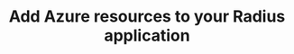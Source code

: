 ---
type: docs
title: "Add Azure resources to your Radius application"
linkTitle: "Microsoft Azure"
description: "Learn how to model and deploy Azure resources as part of your application"
weight: 400
---